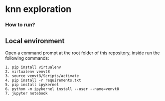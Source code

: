 # knn exploration


### How to run?
## Local environment
Open a command prompt at the root folder of this repository, inside run the following commands:
```
1. pip install virtualenv
2. virtualenv venvt8
3. source venvt8/Scripts/activate
4. pip install -r requirements.txt
5. pip install ipykernel
6. python -m ipykernel install --user --name=venvt8
7. jupyter notebook

```
